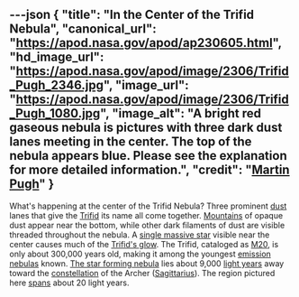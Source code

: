 ---json
{
  "title": "In the Center of the Trifid Nebula",
  "canonical_url": "https://apod.nasa.gov/apod/ap230605.html",
  "hd_image_url": "https://apod.nasa.gov/apod/image/2306/Trifid_Pugh_2346.jpg",
  "image_url": "https://apod.nasa.gov/apod/image/2306/Trifid_Pugh_1080.jpg",
  "image_alt": "A bright red gaseous nebula is pictures with three dark dust lanes meeting in the center. The top of the nebula appears blue. Please see the explanation for more detailed information.",
  "credit": "[Martin Pugh](https://www.martinpughastrophotography.space/about)"
}
---

What's happening at the center of the Trifid Nebula? Three prominent [dust](https://apod.nasa.gov/apod/ap030706.html) lanes that give the [Trifid](https://apod.nasa.gov/apod/ap110513.html) its name all come together. [Mountains](https://apod.nasa.gov/apod/ap201222.html) of opaque dust appear near the bottom, while other dark filaments of dust are visible threaded throughout the nebula. A [single massive star](https://ui.adsabs.harvard.edu/abs/2001ApJ...562..446R/abstract) visible near the center causes much of the [Trifid's glow](https://apod.nasa.gov/apod/ap980828.html). The Trifid, cataloged as [M20](https://en.wikipedia.org/wiki/Trifid_Nebula), is only about 300,000 years old, making it among the youngest [emission nebulas](https://apod.nasa.gov/apod/emission_nebulae.html) known. [The star forming nebula](https://www.youtube.com/watch?v=xe3lYHcmbEI) lies about 9,000 [light years](https://starchild.gsfc.nasa.gov/docs/StarChild/questions/question19.html) away toward the [constellation](https://spaceplace.nasa.gov/constellations/en/) of the Archer ([Sagittarius](https://chandra.harvard.edu/photo/constellations/sagittarius.html)). The region pictured here [spans](https://media.istockphoto.com/id/1170788685/photo/jumping-cat.jpg?s=612x612&w=0&k=20&c=_Ot_m-qULa-AS2ueDMH8Qc4vu8jdsNso2hzIxsVGjTw=) about 20 light years.
